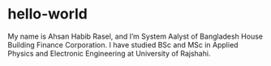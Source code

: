 # hello-world
My name is Ahsan Habib Rasel, and I’m System Aalyst of Bangladesh House Building Finance Corporation. I have studied BSc and MSc in Applied Physics and Electronic Engineering at University of Rajshahi. 
